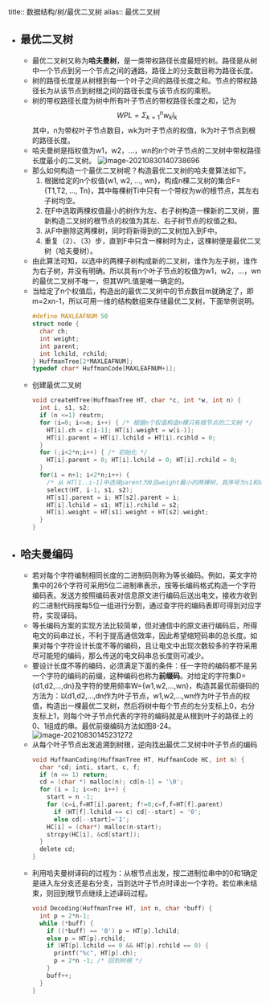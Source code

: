 title:: 数据结构/树/最优二叉树
alias:: 最优二叉树

- ## 最优二叉树
	- 最优二叉树又称为**哈夫曼树**，是一类带权路径长度最短的树。路径是从树中一个节点到另一个节点之间的通路，路径上的分支数目称为路径长度。
	- 树的路径长度是从树根到每一个叶子之间的路径长度之和。节点的带权路径长为从该节点到树根之间的路径长度与该节点权的乘积。
	- 树的带权路径长度为树中所有叶子节点的带权路径长度之和，记为
	  $$
	  WPL = \Sigma_{k=1}^n w_k l_k
	  $$
	  其中，n为带权叶子节点数目，wk为叶子节点的权值，lk为叶子节点到根的路径长度。
	- 哈夫曼树是指权值为w1，w2，…，wn的n个叶子节点的二叉树中带权路径长度最小的二叉树。
	  ![image-20210830140738696](https://img.mhugh.net/typora/image-20210830140738696.png)
	- 那么如何构造一个最优二叉树呢？构造最优二叉树的哈夫曼算法如下。
	  1. 根据给定的n个权值{w1, w2, …, wn}，构成n棵二叉树的集合F={T1,T2, …, Tn}，其中每棵树Ti中只有一个带权为wi的根节点，其左右子树均空。
	  2. 在F中选取两棵权值最小的树作为左、右子树构造一棵新的二叉树，置新构造二叉树的根节点的权值为其左、右子树节点的权值之和。
	  3. 从F中删除这两棵树，同时将新得到的二叉树加入到F中。
	  4. 重复（2）、（3）步，直到F中只含一棵树时为止，这棵树便是最优二叉树（哈夫曼树）。
	- 由此算法可知，以选中的两棵子树构成新的二叉树，谁作为左子树，谁作为右子树，并没有明确。所以具有n个叶子节点的权值为w1，w2，…，wn的最优二叉树不唯一，但其WPL值是唯一确定的。
	- 当给定了n个权值后，构造出的最优二叉树中的节点数目m就确定了，即m=2xn-1，所以可用一维的结构数组来存储最优二叉树，下面举例说明。
	  ```c
	  #define MAXLEAFNUM 50
	  struct node {
	    char ch;
	    int weight;
	    int parent;
	    int lchild, rchild;
	  } HuffmanTree[2*MAXLEAFNUM];
	  typedef char* HuffmanCode[MAXLEAFNUM+1];
	  ```
	- 创建最优二叉树
	  ```c
	  void createHTree(HuffmanTree HT, char *c, int *w, int n) {
	    int i, s1, s2;
	    if (n <=1) reutrn;
	    for (i=0; i<=n; i++) { /* 根据n个权值构造n棵只有根节点的二叉树 */
	      HT[i].ch = c[i-1]; HT[i].weight = w[i-1];
	      HT[i].parent = HT[i].lchild = HT[i].rcihld = 0;
	    }
	    for (;i<2*n;i++) { /* 初始化 */
	      HT[i].parent = 0; HT[i].lchild = 0; HT[i].rchild = 0;
	    }
	    for(i = n+1; i<2*n;i++) {
	      /* 从 HT[1..i-1]中选择parent为0且weight最小的两棵树，其序号为s1和s2 */
	      select(HT, i-1, s1, s2);
	      HT[s1].parent = i; HT[s2].parent = i;
	      HT[i].lchild = s1; HT[i].rchild = s2;
	      HT[i].weight = HT[s1].weight + HT[s2].weight;
	    }
	  }
	  ```
- ## 哈夫曼编码
	- 若对每个字符编制相同长度的二进制码则称为等长编码。例如，英文字符集中的26个字符可采用5位二进制串表示，按等长编码格式构造一个字符编码表。发送方按照编码表对信息原文进行编码后送出电文，接收方收到的二进制代码按每5位一组进行分割，通过查字符的编码表即可得到对应字符，实现译码。
	- 等长编码方案的实现方法比较简单，但对通信中的原文进行编码后，所得电文的码串过长，不利于提高通信效率，因此希望缩短码串的总长度。如果对每个字符设计长度不等的编码，且让电文中出现次数较多的字符采用尽可能短的编码，那么传送的电文码串总长度则可减少。
	- 要设计长度不等的编码，必须满足下面的条件：任一字符的编码都不是另一个字符的编码的前缀，这种编码也称为**前缀码**。对给定的字符集D={d1,d2,…,dn}及字符的使用频率W={w1,w2,…,wn}，构造其最优前缀码的方法为：以d1,d2,…,dn作为叶子节点，w1,w2,…,wn作为叶子节点的权值，构造出一棵最优二叉树，然后将树中每个节点的左分支标上0，右分支标上1，则每个叶子节点代表的字符的编码就是从根到叶子的路径上的0、1组成的串。最优前缀编码方法如图8-24。
	  ![image-20210830145231272](https://img.mhugh.net/typora/image-20210830145231272.png)
	- 从每个叶子节点出发追溯到树根，逆向找出最优二叉树中叶子节点的编码
	  ```c
	  void HuffmanCoding(HuffmanTree HT, HuffmanCode HC, int n) {
	    char *cd; inti, start, c, f;
	    if (n <= 1) return;
	    cd = (char *) malloc(n); cd[n-1] = '\0';
	    for (i = 1; i<=n; i++) {
	      start = n -1;
	      for (c=i,f=HT[i].parent; f!=0;c=f,f=HT[f].parent)
	        if (HT[f].lchild == c) cd[--start] = '0';
	      	else cd[--start]='1';
	      HC[i] = (char*) malloc(n-start);
	      strcpy(HC[i], &cd[start]);
	    }
	    delete cd;
	  }
	  ```
	- 利用哈夫曼树译码的过程为：从根节点出发，按二进制位串中的0和1确定是进入左分支还是右分支，当到达叶子节点时译出一个字符。若位串未结束，则回到根节点继续上述译码过程。
	  ```c
	  void Decoding(HuffmanTree HT, int n, char *buff) {
	    int p = 2*n-1;
	    while (*buff) {
	      if ((*buff) == '0') p = HT[p].lchild;
	      else p = HT[p].rchild;
	      if (HT[p].lchild == 0 && HT[p].rchild == 0) {
	        printf("%c", HT[p].ch);
	        p = 2*n -1; /* 回到树根 */
	      }
	      buff++;
	    }
	  }
	  ```
